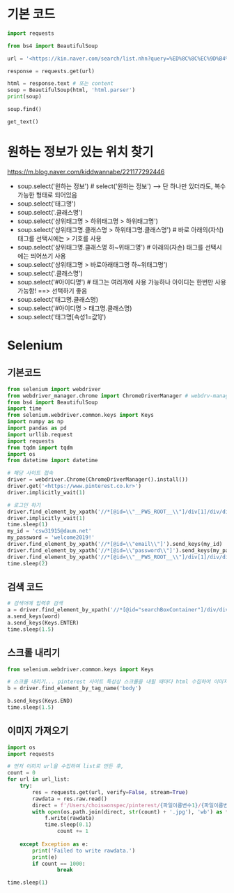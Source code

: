 # 기본 코드

```python
import requests

from bs4 import BeautifulSoup

url = '<https://kin.naver.com/search/list.nhn?query=%ED%8C%8C%EC%9D%B4%EC%8D%AC>'

response = requests.get(url)

html = response.text # 또는 content
soup = BeautifulSoup(html, 'html.parser')
print(soup)

soup.find()

get_text()
```

# 원하는 정보가 있는 위치 찾기

https://m.blog.naver.com/kiddwannabe/221177292446

- soup.select('원하는 정보') # select('원하는 정보') --> 단 하나만 있더라도, 복수 가능한 형태로 되어있음
- soup.select('태그명')
- soup.select('.클래스명')
- soup.select('상위태그명 > 하위태그명 > 하위태그명')
- soup.select('상위태그명.클래스명 > 하위태그명.클래스명') # 바로 아래의(자식) 태그를 선택시에는 > 기호를 사용
- soup.select('상위태그명.클래스명 하~위태그명') # 아래의(자손) 태그를 선택시에는 띄어쓰기 사용
- soup.select('상위태그명 > 바로아래태그명 하~위태그명')
- soup.select('.클래스명')
- soup.select('#아이디명') # 태그는 여러개에 사용 가능하나 아이디는 한번만 사용 가능함! ==> 선택하기 좋음
- soup.select('태그명.클래스명)
- soup.select('#아이디명 > 태그명.클래스명)
- soup.select('태그명[속성1=값1]')

# Selenium

## 기본코드

```python
from selenium import webdriver
from webdriver_manager.chrome import ChromeDriverManager # webdrv-manager 패키지 다운로드
from bs4 import BeautifulSoup
import time
from selenium.webdriver.common.keys import Keys
import numpy as np
import pandas as pd
import urllib.request
import requests
from tqdm import tqdm
import os
from datetime import datetime

# 해당 사이트 접속
driver = webdriver.Chrome(ChromeDriverManager().install())
driver.get('<https://www.pinterest.co.kr>')
driver.implicitly_wait(1)

# 로그인 하기
driver.find_element_by_xpath('//*[@id=\\"__PWS_ROOT__\\"]/div[1]/div/div/div/div[1]/div[1]/div[2]/div[2]/button/div').click()
driver.implicitly_wait(1)
time.sleep(1)
my_id = 'csw31915@daum.net'
my_password = 'welcome2019!'
driver.find_element_by_xpath('//*[@id=\\"email\\"]').send_keys(my_id)
driver.find_element_by_xpath('//*[@id=\\"password\\"]').send_keys(my_password)
driver.find_element_by_xpath('//*[@id=\\"__PWS_ROOT__\\"]/div[1]/div/div/div/div[1]/div[2]/div[2]/div/div/div/div[1]/div/div/div/div[3]/form/div[5]/button/div').click()
time.sleep(2)
```

## 검색 코드

```python
# 검색어에 입력후 검색
a = driver.find_element_by_xpath('//*[@id="searchBoxContainer"]/div/div/div[2]/input') # 검색창 xpath 따오기
a.send_keys(word)
a.send_keys(Keys.ENTER)
time.sleep(1.5)
```

## 스크롤 내리기

```python
from selenium.webdriver.common.keys import Keys

# 스크롤 내리기... pinterest 사이트 특성상 스크롤을 내릴 때마다 html 수집하여 이미지 url을 수집해야한다.. 
b = driver.find_element_by_tag_name('body')

b.send_keys(Keys.END)
time.sleep(1.5)
```

## 이미지 가져오기

```python
import os
import requests

# 먼저 이미지 url을 수집하여 list로 만든 후,
count = 0
for url in url_list:
    try:
        res = requests.get(url, verify=False, stream=True)
        rawdata = res.raw.read()
        direct = f'/Users/choiswonspec/pinterest/{파일이름변수1}/{파일이름변수2}' # 저장할 경로 이름
        with open(os.path.join(direct, str(count) + '.jpg'), 'wb') as f:
            f.write(rawdata)
            time.sleep(0.1)
				count += 1
                
    except Exception as e:
        print('Failed to write rawdata.')
        print(e)
		if count == 1000:
                break

time.sleep(1)
```